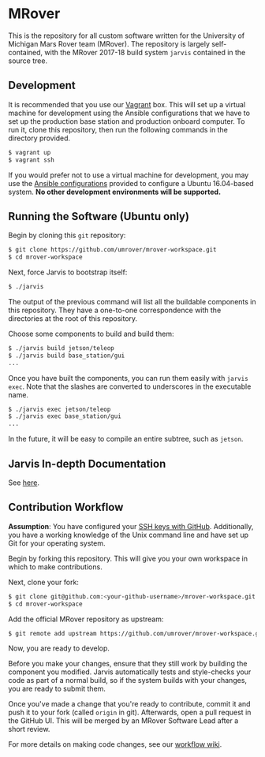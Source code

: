 # MRover

This is the repository for all custom software written for the University of
Michigan Mars Rover team (MRover). The repository is largely self-contained,
with the MRover 2017-18 build system `jarvis` contained in the source tree.

## Development

It is recommended that you use our [Vagrant](https://vagrantup.com) box. This
will set up a virtual machine for development using the Ansible configurations
that we have to set up the production base station and production onboard
computer. To run it, clone this repository, then run the following commands in
the directory provided.

```sh
$ vagrant up
$ vagrant ssh
```

If you would prefer not to use a virtual machine for development, you may use
the [Ansible configurations](./ansible/README.md) provided to configure a
Ubuntu 16.04-based system. **No other development environments will be
supported.**

## Running the Software (Ubuntu only)

Begin by cloning this `git` repository:

```sh
$ git clone https://github.com/umrover/mrover-workspace.git
$ cd mrover-workspace
```

Next, force Jarvis to bootstrap itself:

```sh
$ ./jarvis
```

The output of the previous command will list all the buildable components in
this repository. They have a one-to-one correspondence with the directories at
the root of this repository.

Choose some components to build and build them:

```sh
$ ./jarvis build jetson/teleop
$ ./jarvis build base_station/gui
...
```

Once you have built the components, you can run them easily with `jarvis exec`.
Note that the slashes are converted to underscores in the executable name.

```sh
$ ./jarvis exec jetson/teleop
$ ./jarvis exec base_station/gui
...
```

In the future, it will be easy to compile an entire subtree, such as `jetson`.

## Jarvis In-depth Documentation

See [here](jarvis_files/README.md).

## Contribution Workflow

**Assumption**: You have configured your [SSH keys with GitHub](https://help.github.com/articles/adding-a-new-ssh-key-to-your-github-account/).
Additionally, you have a working knowledge of the Unix command line and have
set up Git for your operating system.

Begin by forking this repository. This will give you your own workspace in
which to make contributions.


Next, clone your fork:

```sh
$ git clone git@github.com:<your-github-username>/mrover-workspace.git
$ cd mrover-workspace
```

Add the official MRover repository as upstream:

```sh
$ git remote add upstream https://github.com/umrover/mrover-workspace.git
```

Now, you are ready to develop.

Before you make your changes, ensure that they still work by building the
component you modified. Jarvis automatically tests and style-checks your code
as part of a normal build, so if the system builds with your changes, you are
ready to submit them.

Once you've made a change that you're ready to contribute, commit it and push
it to your fork (called `origin` in git).  Afterwards, open a pull request in
the GitHub UI. This will be merged by an MRover Software Lead after a short
review.

For more details on making code changes, see our [workflow wiki](admin/workflow-wiki/README.md).
